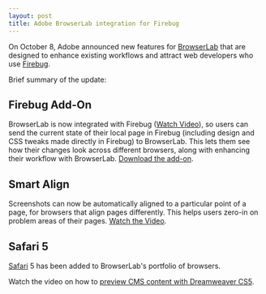 ```yaml
---
layout: post
title: Adobe BrowserLab integration for Firebug
---
```


On October 8, Adobe announced new features for <a href="https://browserlab.adobe.com/">BrowserLab</a> that are designed to enhance existing workflows and attract web developers who use <a href="http://getfirebug.com/">Firebug</a>.

Brief summary of the update:

## Firebug Add-On

BrowserLab is now integrated with Firebug (<a href="http://tv.adobe.com/watch/adc-presents/design-for-the-web-with-browserlab-and-firebug/">Watch Video</a>), so users can send the current state of their local page in Firebug (including design and CSS tweaks made directly in Firebug) to BrowserLab. This lets them see how their changes look across different browsers, along with enhancing their workflow with BrowserLab. <a href="https://addons.mozilla.org/en-US/firefox/addon/231196/">Download the add-on</a>.

## Smart Align

Screenshots can now be automatically aligned to a particular point of a page, for browsers that align pages differently. This helps users zero-in on problem areas of their pages. <a href="http://tv.adobe.com/watch/adc-presents/the-autoalign-tool-in-browserlab/">Watch the Video</a>.

## Safari 5

<a href="http://www.apple.com/safari/">Safari</a> 5 has been added to BrowserLab's portfolio of browsers.

Watch the video on how to <a href="http://tv.adobe.com/watch/adc-presents/integrate-a-thirdparty-cms-with-browserlab-and-dreamweaver-cs5/">preview CMS content with Dreamweaver CS5</a>.
